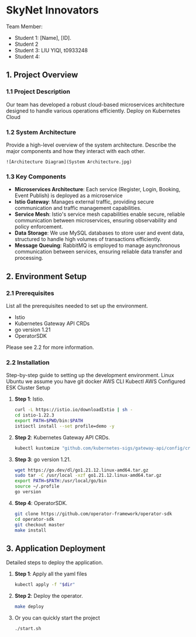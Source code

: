 
# SkyNet Innovators

Team Member:

- Student 1: [Name], [ID].
- Student 2
- Student 3: LIU YIQI, t0933248
- Student 4:

## 1. Project Overview

### 1.1 Project Description

Our team has developed a robust cloud-based microservices architecture designed to handle various operations efficiently. Deploy on
 Kubernetes Cloud

### 1.2 System Architecture

Provide a high-level overview of the system architecture. Describe the major components and how they interact with each other.

```
![Architecture Diagram](System Architecture.jpg)
```

### 1.3 Key Components
- **Microservices Architecture**: Each service (Register, Login, Booking, Event Publish) is deployed as a microservice
- **Istio Gateway**: Manages external traffic, providing secure communication and traffic management capabilities.
- **Service Mesh**: Istio's service mesh capabilities enable secure, reliable communication between microservices, ensuring observability and policy enforcement.
- **Data Storage**: We use MySQL databases to store user and event data, structured to handle high volumes of transactions efficiently.
- **Message Queuing**: RabbitMQ is employed to manage asynchronous communication between services, ensuring reliable data transfer and processing.

## 2. Environment Setup

### 2.1 Prerequisites
List all the prerequisites needed to set up the environment.
- Istio
- Kubernetes Gateway API CRDs
- go version 1.21
- OperatorSDK

Please see 2.2 for more information.

### 2.2 Installation
Step-by-step guide to setting up the development environment.
Linux Ubuntu
we assume you have
git
docker
AWS CLI 
Kubectl
AWS Configured
ESK Cluster Setup
1. **Step 1**: Istio.
    ```bash
    curl -L https://istio.io/downloadIstio | sh -
    cd istio-1.22.3
    export PATH=$PWD/bin:$PATH
    istioctl install --set profile=demo -y
    ```
2. **Step 2**: Kubernetes Gateway API CRDs.
   
    ```bash
    kubectl kustomize "github.com/kubernetes-sigs/gateway-api/config/crd?ref=v1.1.0" | kubectl apply -f -
    ```
3. **Step 3**: go version 1.21.
   
    ```bash
    wget https://go.dev/dl/go1.21.12.linux-amd64.tar.gz
    sudo tar -C /usr/local -xzf go1.21.12.linux-amd64.tar.gz
    export PATH=$PATH:/usr/local/go/bin
    source ~/.profile
    go version
    ```

4. **Step 4**: OperatorSDK.
   
    ```bash
    git clone https://github.com/operator-framework/operator-sdk
    cd operator-sdk
    git checkout master
    make install
    ```
## 3. Application Deployment

Detailed steps to deploy the application.

1. **Step 1**: Apply all the yaml files
    
    ```bash
    kubectl apply -f "$dir"
    ```
2. **Step 2**: Deploy the operator.
    ```bash
    make deploy
    ```
3. Or you can quickly start the project
    ```bash
    ./start.sh
    ```

